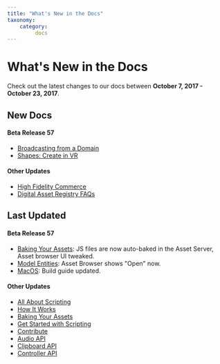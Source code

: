 ```yaml
---
title: "What's New in the Docs"
taxonomy:
    category:
         docs
---
```


# What's New in the Docs

Check out the latest changes to our docs between **October 7, 2017 - October 23, 2017**.

## New Docs
#### Beta Release 57
* [Broadcasting from a Domain](../create-and-explore/start-working-in-your-sandbox/broadcasting)
* [Shapes: Create in VR](../create-and-explore/marketplace-apps/shapes)

#### Other Updates 
* [High Fidelity Commerce](../high-fidelity-commerce)
* [Digital Asset Registry FAQs](../high-fidelity-commerce/faq-section)



## Last Updated
#### Beta Release 57
* [Baking Your Assets](/create-and-explore/start-working-in-your-sandbox/assignment-clients/baking#baking-a-javascript-file): JS files are now auto-baked in the Asset Server, Asset browser UI tweaked.
* [Model Entities](../create-and-explore/entities/model-entities): Asset Browser shows "Open" now. 
* [MacOS](../build-guide/mac-os): Build guide updated. 

#### Other Updates 
* [All About Scripting](../create-and-explore/all-about-scripting)
* [How It Works](../get-started/what-is-high-fidelity/how-it-works)
* [Baking Your Assets](/create-and-explore/start-working-in-your-sandbox/assignment-clients/baking)
* [Get Started with Scripting](../learn-with-us/get-started-with-scripting)
* [Contribute](../write-for-us/contribute)
* [Audio API](../api-reference/audio)
* [Clipboard API](../api-reference/clipboard)
* [Controller API](../api-reference/controller)






